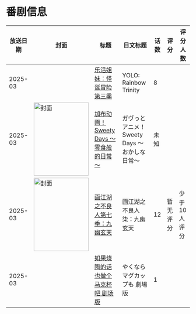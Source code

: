 # 番剧信息

|放送日期|封面|标题|日文标题|话数|评分|评分人数|
|---|---|---|---|---|---|---|
|2025-03||[乐活姐妹：怪诞冒险 第三季](https://bangumi.tv/subject/536356)|YOLO: Rainbow Trinity|8|||
|2025-03|<img src="https://lain.bgm.tv/pic/cover/c/4f/98/540589_Z2j8K.jpg" alt="封面" style="width:150px;height:200px;object-fit:cover;">|[加布动画！Sweety Days ～零食般的日常～](https://bangumi.tv/subject/540589)|ガヴっとアニメ！ Sweety Days ～おかしな日常～|未知|||
|2025-03|<img src="https://lain.bgm.tv/pic/cover/c/66/c5/435075_2wLwJ.jpg" alt="封面" style="width:150px;height:200px;object-fit:cover;">|[画江湖之不良人第七季：九幽玄天](https://bangumi.tv/subject/435075)|画江湖之不良人柒：九幽玄天|12|暂无评分|少于10人评分|
|2025-03||[如果烧陶的话也做个马克杯吧 剧场版](https://bangumi.tv/subject/496945)|やくならマグカップも 劇場版|1|||
